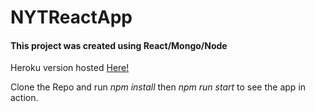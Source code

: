 # NYTReactApp
<h4>This project was created using React/Mongo/Node</h4>
<p>Heroku version hosted <a href='https://floating-eyrie-78722.herokuapp.com/'>Here!</a></p>
<p>Clone the Repo and run <i>npm install</i> then <i>npm run start</i> to see the app in action.
